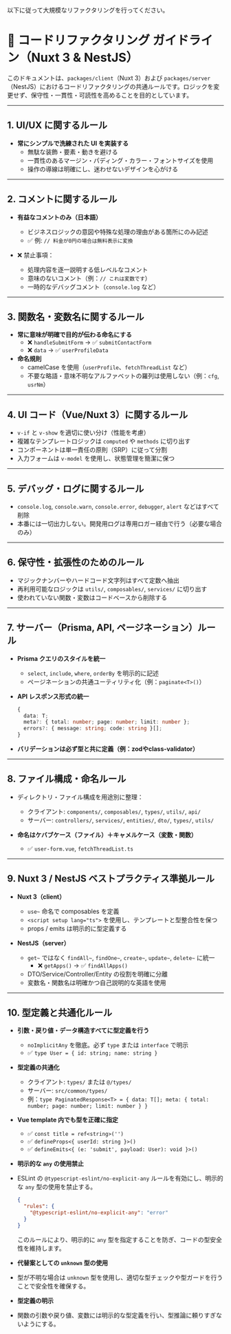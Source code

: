 以下に従って大規模なリファクタリングを行ってください。

# 🔧 コードリファクタリング ガイドライン（Nuxt 3 & NestJS）

このドキュメントは、`packages/client`（Nuxt 3）および `packages/server`（NestJS）におけるコードリファクタリングの共通ルールです。ロジックを変更せず、保守性・一貫性・可読性を高めることを目的としています。

---

## 1. UI/UX に関するルール

- **常にシンプルで洗練された UI を実装する**
  - 無駄な装飾・要素・動きを避ける
  - 一貫性のあるマージン・パディング・カラー・フォントサイズを使用
  - 操作の導線は明確にし、迷わせないデザインを心がける

---

## 2. コメントに関するルール

- **有益なコメントのみ（日本語）**
  - ビジネスロジックの意図や特殊な処理の理由がある箇所にのみ記述
  - ✅ 例: `// 料金が0円の場合は無料表示に変換`

- ❌ 禁止事項：
  - 処理内容を逐一説明する低レベルなコメント
  - 意味のないコメント（例：`// これは変数です`）
  - 一時的なデバッグコメント（`console.log` など）

---

## 3. 関数名・変数名に関するルール

- **常に意味が明確で目的が伝わる命名にする**
  - ❌ `handleSubmitForm` → ✅ `submitContactForm`
  - ❌ `data` → ✅ `userProfileData`
- **命名規則**
  - camelCase を使用（`userProfile`、`fetchThreadList` など）
  - 不要な略語・意味不明なアルファベットの羅列は使用しない（例：`cfg`, `usrNm`）

---

## 4. UI コード（Vue/Nuxt 3）に関するルール

- `v-if` と `v-show` を適切に使い分け（性能を考慮）
- 複雑なテンプレートロジックは `computed` や `methods` に切り出す
- コンポーネントは単一責任の原則（SRP）に従って分割
- 入力フォームは `v-model` を使用し、状態管理を簡潔に保つ

---

## 5. デバッグ・ログに関するルール

- `console.log`, `console.warn`, `console.error`, `debugger`, `alert` などはすべて削除
- 本番には一切出力しない。開発用ログは専用ロガー経由で行う（必要な場合のみ）

---

## 6. 保守性・拡張性のためのルール

- マジックナンバーやハードコード文字列はすべて定数へ抽出
- 再利用可能なロジックは `utils/`, `composables/`, `services/` に切り出す
- 使われていない関数・変数はコードベースから削除する

---

## 7. サーバー（Prisma, API, ページネーション）ルール

- **Prisma クエリのスタイルを統一**
  - `select`, `include`, `where`, `orderBy` を明示的に記述
  - ページネーションの共通ユーティリティ化（例：`paginate<T>()`）

- **API レスポンス形式の統一**
  ```ts
  {
    data: T;
    meta?: { total: number; page: number; limit: number };
    errors?: { message: string; code: string }[];
  }
  ```

- **バリデーションは必ず型と共に定義（例：zodやclass-validator）**

---

## 8. ファイル構成・命名ルール

- ディレクトリ・ファイル構成を用途別に整理：
  - クライアント: `components/`, `composables/`, `types/`, `utils/`, `api/`
  - サーバー: `controllers/`, `services/`, `entities/`, `dto/`, `types/`, `utils/`

- **命名はケバブケース（ファイル）＋キャメルケース（変数・関数）**
  - ✅ `user-form.vue`, `fetchThreadList.ts`

---

## 9. Nuxt 3 / NestJS ベストプラクティス準拠ルール

- **Nuxt 3（client）**
  - `use~` 命名で composables を定義
  - `<script setup lang="ts">` を使用し、テンプレートと型整合性を保つ
  - props / emits は明示的に型定義する

- **NestJS（server）**
  - `get~` ではなく `findAll~`, `findOne~`, `create~`, `update~`, `delete~` に統一
    - ❌ `getApps()` → ✅ `findAllApps()`
  - DTO/Service/Controller/Entity の役割を明確に分離
  - 変数名・関数名は明確かつ自己説明的な英語を使用

---

## 10. 型定義と共通化ルール

- **引数・戻り値・データ構造すべてに型定義を行う**
  - `noImplicitAny` を徹底。必ず `type` または `interface` で明示
  - ✅ `type User = { id: string; name: string }`

- **型定義の共通化**
  - クライアント: `types/` または `@/types/`
  - サーバー: `src/common/types/`
  - 例：`type PaginatedResponse<T> = { data: T[]; meta: { total: number; page: number; limit: number } }`

- **Vue template 内でも型を正確に指定**
  - ✅ `const title = ref<string>('')`
  - ✅ `defineProps<{ userId: string }>()`
  - ✅ `defineEmits<{ (e: 'submit', payload: User): void }>()`

- **明示的な `any` の使用禁止**
- ESLint の `@typescript-eslint/no-explicit-any` ルールを有効にし、明示的な `any` 型の使用を禁止する。
  ```json
  {
    "rules": {
      "@typescript-eslint/no-explicit-any": "error"
    }
  }
  ```
  このルールにより、明示的に `any` 型を指定することを防ぎ、コードの型安全性を維持します。

- **代替案としての `unknown` 型の使用**
- 型が不明な場合は `unknown` 型を使用し、適切な型チェックや型ガードを行うことで安全性を確保する。

- **型定義の明示**
- 関数の引数や戻り値、変数には明示的な型定義を行い、型推論に頼りすぎないようにする。
